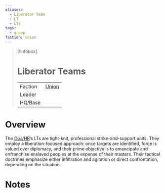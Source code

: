 ```yaml
---
aliases:
  - Liberator Team
  - LT
  - LTs
tags:
  - group
faction: union
---
```

> [!infobox] 
> # Liberator Teams
> | | |
> | ---- | ---- |
> | Faction | [Union](Union.md) |
> | Leader |  |
> | HQ/Base | |


# Overview
The [DoJ/HR](Union%20Department%20of%20Justice%20and%20Human%20Rights.md)’s LTs are tight-knit, professional strike-and-support units. They employ a liberation-focused approach: once targets are identified, force is valued over diplomacy, and their prime objective is to emancipate and enfranchise enslaved peoples at the expense of their masters. Their tactical doctrines emphasize either infiltration and agitation or direct confrontation, depending on the situation.

# Notes